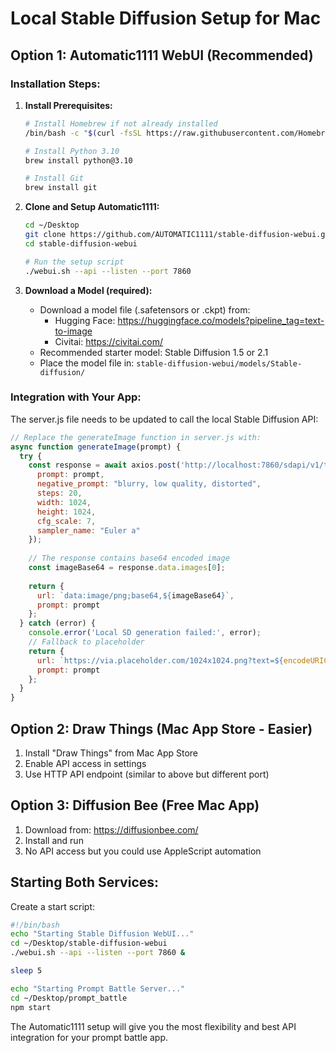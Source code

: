 # Local Stable Diffusion Setup for Mac

## Option 1: Automatic1111 WebUI (Recommended)

### Installation Steps:

1. **Install Prerequisites:**
   ```bash
   # Install Homebrew if not already installed
   /bin/bash -c "$(curl -fsSL https://raw.githubusercontent.com/Homebrew/install/HEAD/install.sh)"
   
   # Install Python 3.10
   brew install python@3.10
   
   # Install Git
   brew install git
   ```

2. **Clone and Setup Automatic1111:**
   ```bash
   cd ~/Desktop
   git clone https://github.com/AUTOMATIC1111/stable-diffusion-webui.git
   cd stable-diffusion-webui
   
   # Run the setup script
   ./webui.sh --api --listen --port 7860
   ```

3. **Download a Model (required):**
   - Download a model file (.safetensors or .ckpt) from:
     - Hugging Face: https://huggingface.co/models?pipeline_tag=text-to-image
     - Civitai: https://civitai.com/
   - Recommended starter model: Stable Diffusion 1.5 or 2.1
   - Place the model file in: `stable-diffusion-webui/models/Stable-diffusion/`

### Integration with Your App:

The server.js file needs to be updated to call the local Stable Diffusion API:

```javascript
// Replace the generateImage function in server.js with:
async function generateImage(prompt) {
  try {
    const response = await axios.post('http://localhost:7860/sdapi/v1/txt2img', {
      prompt: prompt,
      negative_prompt: "blurry, low quality, distorted",
      steps: 20,
      width: 1024,
      height: 1024,
      cfg_scale: 7,
      sampler_name: "Euler a"
    });
    
    // The response contains base64 encoded image
    const imageBase64 = response.data.images[0];
    
    return {
      url: `data:image/png;base64,${imageBase64}`,
      prompt: prompt
    };
  } catch (error) {
    console.error('Local SD generation failed:', error);
    // Fallback to placeholder
    return {
      url: `https://via.placeholder.com/1024x1024.png?text=${encodeURIComponent(prompt.substring(0, 50))}`,
      prompt: prompt
    };
  }
}
```

## Option 2: Draw Things (Mac App Store - Easier)

1. Install "Draw Things" from Mac App Store
2. Enable API access in settings
3. Use HTTP API endpoint (similar to above but different port)

## Option 3: Diffusion Bee (Free Mac App)

1. Download from: https://diffusionbee.com/
2. Install and run
3. No API access but you could use AppleScript automation

## Starting Both Services:

Create a start script:

```bash
#!/bin/bash
echo "Starting Stable Diffusion WebUI..."
cd ~/Desktop/stable-diffusion-webui
./webui.sh --api --listen --port 7860 &

sleep 5

echo "Starting Prompt Battle Server..."
cd ~/Desktop/prompt_battle
npm start
```

The Automatic1111 setup will give you the most flexibility and best API integration for your prompt battle app.